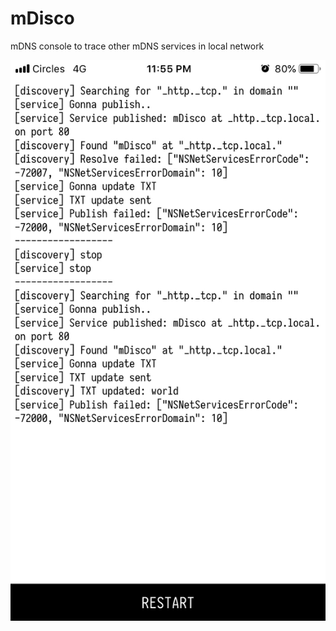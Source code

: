 # mDisco
mDNS console to trace other mDNS services in local network

![screenshot](https://github.com/dangh/mDisco/blob/master/screenshot.jpeg?raw=true)
